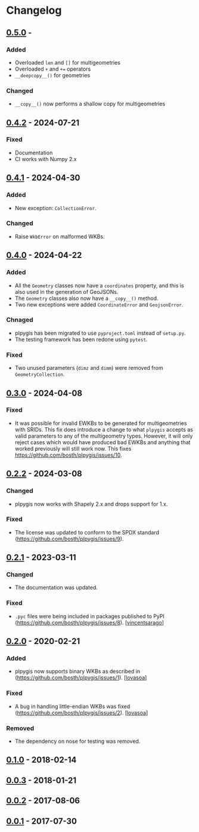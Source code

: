 # Changelog

## [0.5.0] - 

### Added

* Overloaded `len` and `[]` for multigeometries
* Overloaded `+` and `+=` operators
* `__deepcopy__()` for geometries

### Changed

* `__copy__()` now performs a shallow copy for multigeometries

## [0.4.2] - 2024-07-21

### Fixed

* Documentation
* CI works with Numpy 2.x

## [0.4.1] - 2024-04-30

### Added

* New exception: `CollectionError`.

### Changed

* Raise `WkbError` on malformed WKBs.

## [0.4.0] - 2024-04-22

### Added

* All the `Geometry` classes now have a `coordinates` property, and this is also used in the generation of GeoJSONs.
* The `Geometry` classes also now have a `__copy__()` method.
* Two new exceptions were added `CoordinateError` and `GeojsonError`.

### Chnaged

* plpygis has been migrated to use `pyproject.toml` instead of `setup.py`.
* The testing framework has been redone using `pytest`.

### Fixed

* Two unused parameters (`dimz` and `dimm`) were removed from `GeometryCollection`.

## [0.3.0] - 2024-04-08

### Fixed

* It was possible for invalid EWKBs to be generated for multigeometries with SRIDs. This fix does introduce a change to what `plpygis` accepts as valid parameters to any of the multigeometry types. However, it will only reject cases which would have produced bad EWKBs and anything that worked previously will still work now. This fixes https://github.com/bosth/plpygis/issues/10.

## [0.2.2] - 2024-03-08

### Changed

* plpygis now works with Shapely 2.x and drops support for 1.x.

### Fixed

* The license was updated to conform to the SPDX standard (https://github.com/bosth/plpygis/issues/9).

## [0.2.1] - 2023-03-11

### Changed

* The documentation was updated.

### Fixed

* `.pyc` files were being included in packages published to PyPI (https://github.com/bosth/plpygis/issues/8). [[vincentsarago](https://github.com/vincentsarago)]

## [0.2.0] - 2020-02-21

### Added

* plpygis now supports binary WKBs as described in (https://github.com/bosth/plpygis/issues/1). [[lovasoa](https://github.com/lovasoa)]

### Fixed

* A bug in handling little-endian WKBs was fixed (https://github.com/bosth/plpygis/issues/2). [[lovasoa](https://github.com/lovasoa)]

### Removed

* The dependency on nose for testing was removed.

## [0.1.0] - 2018-02-14
## [0.0.3] - 2018-01-21
## [0.0.2] - 2017-08-06
## [0.0.1] - 2017-07-30

[0.5.0]: https://github.com/bosth/plpygis/compare/v0.4.2...v0.5.0
[0.4.2]: https://github.com/bosth/plpygis/compare/v0.4.1...v0.4.2
[0.4.1]: https://github.com/bosth/plpygis/compare/v0.4.0...v0.4.1
[0.4.0]: https://github.com/bosth/plpygis/compare/v0.3.0...v0.4.0
[0.3.0]: https://github.com/bosth/plpygis/compare/v0.2.2...v0.3.0
[0.2.2]: https://github.com/bosth/plpygis/compare/v0.2.1...v0.2.2
[0.2.1]: https://github.com/bosth/plpygis/compare/v0.2.0...v0.2.1
[0.2.0]: https://github.com/bosth/plpygis/compare/v0.1.0...v0.2.0
[0.1.0]: https://github.com/bosth/plpygis/compare/v0.0.3...v0.1.0
[0.0.3]: https://github.com/bosth/plpygis/compare/v0.0.2...v0.0.3
[0.0.2]: https://github.com/bosth/plpygis/compare/v0.0.1...v0.0.2
[0.0.1]: https://github.com/bosth/plpygis/releases/tag/v0.0.1
